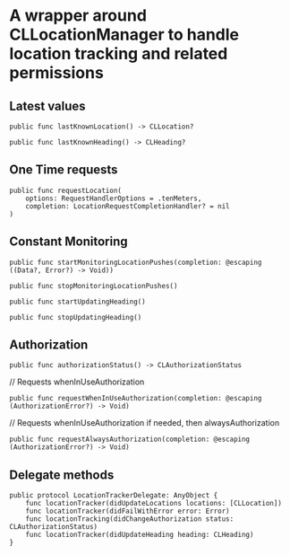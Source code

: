 # A wrapper around CLLocationManager to handle location tracking and related permissions

## Latest values

`public func lastKnownLocation() -> CLLocation?`

`public func lastKnownHeading() -> CLHeading?`

## One Time requests
```
public func requestLocation(
    options: RequestHandlerOptions = .tenMeters,
    completion: LocationRequestCompletionHandler? = nil
)
```

## Constant Monitoring

`public func startMonitoringLocationPushes(completion: @escaping ((Data?, Error?) -> Void))`

`public func stopMonitoringLocationPushes()`

`public func startUpdatingHeading()`

`public func stopUpdatingHeading()`

## Authorization

`public func authorizationStatus() -> CLAuthorizationStatus`

// Requests whenInUseAuthorization

`public func requestWhenInUseAuthorization(completion: @escaping (AuthorizationError?) -> Void)`

// Requests whenInUseAuthorization if needed, then alwaysAuthorization

`public func requestAlwaysAuthorization(completion: @escaping (AuthorizationError?) -> Void)`

## Delegate methods

```
public protocol LocationTrackerDelegate: AnyObject {
    func locationTracker(didUpdateLocations locations: [CLLocation])
    func locationTracker(didFailWithError error: Error)
    func locationTracking(didChangeAuthorization status: CLAuthorizationStatus)
    func locationTracker(didUpdateHeading heading: CLHeading)
}
```